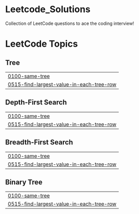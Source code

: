 # Leetcode_Solutions
Collection of LeetCode questions to ace the coding interview! 

<!---LeetCode Topics Start-->
# LeetCode Topics
## Tree
|  |
| ------- |
| [0100-same-tree](https://github.com/TARAK0506/LEETCODE/tree/master/0100-same-tree) |
| [0515-find-largest-value-in-each-tree-row](https://github.com/TARAK0506/LEETCODE/tree/master/0515-find-largest-value-in-each-tree-row) |
## Depth-First Search
|  |
| ------- |
| [0100-same-tree](https://github.com/TARAK0506/LEETCODE/tree/master/0100-same-tree) |
| [0515-find-largest-value-in-each-tree-row](https://github.com/TARAK0506/LEETCODE/tree/master/0515-find-largest-value-in-each-tree-row) |
## Breadth-First Search
|  |
| ------- |
| [0100-same-tree](https://github.com/TARAK0506/LEETCODE/tree/master/0100-same-tree) |
| [0515-find-largest-value-in-each-tree-row](https://github.com/TARAK0506/LEETCODE/tree/master/0515-find-largest-value-in-each-tree-row) |
## Binary Tree
|  |
| ------- |
| [0100-same-tree](https://github.com/TARAK0506/LEETCODE/tree/master/0100-same-tree) |
| [0515-find-largest-value-in-each-tree-row](https://github.com/TARAK0506/LEETCODE/tree/master/0515-find-largest-value-in-each-tree-row) |
<!---LeetCode Topics End-->